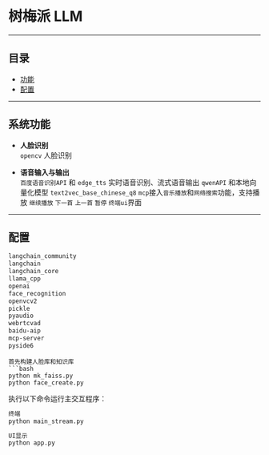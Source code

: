 # 树梅派 LLM 



---

## 目录

- [功能](#功能)
- [配置](#配置)

---

## 系统功能

- **人脸识别**  
  `opencv` 人脸识别

- **语音输入与输出**  
   `百度语音识别API` 和 `edge_tts` 实时语音识别、流式语音输出
  `qwenAPI` 和本地向量化模型 `text2vec_base_chinese_q8`
  `mcp`接入`音乐播放`和`网络搜索`功能，支持播放 `继续播放` `下一首` `上一首` `暂停` 
  `终端ui`界面




---


## 配置
```bash
langchain_community
langchain
langchain_core
llama_cpp
openai
face_recognition
openvcv2
pickle
pyaudio
webrtcvad
baidu-aip
mcp-server
pyside6
```

```
首先构建人脸库和知识库
```bash
python mk_faiss.py
python face_create.py 
```

执行以下命令运行主交互程序：

```bash
终端
python main_stream.py 

UI显示
python app.py

```
